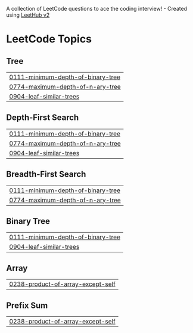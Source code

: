 A collection of LeetCode questions to ace the coding interview! - Created using [LeetHub v2](https://github.com/arunbhardwaj/LeetHub-2.0)
<!---LeetCode Topics Start-->
# LeetCode Topics
## Tree
|  |
| ------- |
| [0111-minimum-depth-of-binary-tree](https://github.com/Ash-codes18/Cpp_DSA/tree/master/0111-minimum-depth-of-binary-tree) |
| [0774-maximum-depth-of-n-ary-tree](https://github.com/Ash-codes18/Cpp_DSA/tree/master/0774-maximum-depth-of-n-ary-tree) |
| [0904-leaf-similar-trees](https://github.com/Ash-codes18/Cpp_DSA/tree/master/0904-leaf-similar-trees) |
## Depth-First Search
|  |
| ------- |
| [0111-minimum-depth-of-binary-tree](https://github.com/Ash-codes18/Cpp_DSA/tree/master/0111-minimum-depth-of-binary-tree) |
| [0774-maximum-depth-of-n-ary-tree](https://github.com/Ash-codes18/Cpp_DSA/tree/master/0774-maximum-depth-of-n-ary-tree) |
| [0904-leaf-similar-trees](https://github.com/Ash-codes18/Cpp_DSA/tree/master/0904-leaf-similar-trees) |
## Breadth-First Search
|  |
| ------- |
| [0111-minimum-depth-of-binary-tree](https://github.com/Ash-codes18/Cpp_DSA/tree/master/0111-minimum-depth-of-binary-tree) |
| [0774-maximum-depth-of-n-ary-tree](https://github.com/Ash-codes18/Cpp_DSA/tree/master/0774-maximum-depth-of-n-ary-tree) |
## Binary Tree
|  |
| ------- |
| [0111-minimum-depth-of-binary-tree](https://github.com/Ash-codes18/Cpp_DSA/tree/master/0111-minimum-depth-of-binary-tree) |
| [0904-leaf-similar-trees](https://github.com/Ash-codes18/Cpp_DSA/tree/master/0904-leaf-similar-trees) |
## Array
|  |
| ------- |
| [0238-product-of-array-except-self](https://github.com/Ash-codes18/Cpp_DSA/tree/master/0238-product-of-array-except-self) |
## Prefix Sum
|  |
| ------- |
| [0238-product-of-array-except-self](https://github.com/Ash-codes18/Cpp_DSA/tree/master/0238-product-of-array-except-self) |
<!---LeetCode Topics End-->